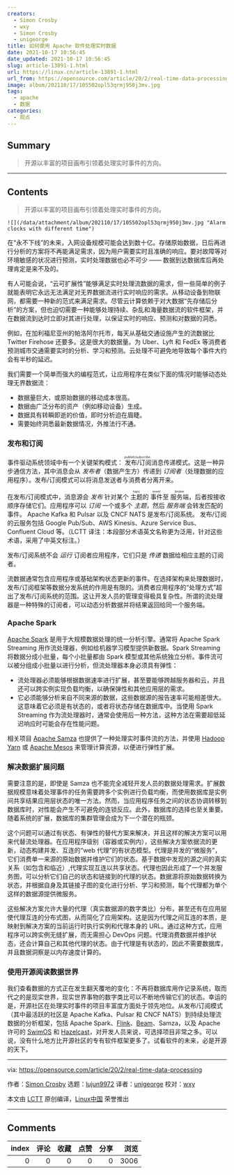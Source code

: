 ```yaml
---
creators:
  - Simon Crosby
  - wxy
  - Simon Crosby
  - unigeorge
title: 如何使用 Apache 软件处理实时数据
date: 2021-10-17 10:56:45
date_updated: 2021-10-17 10:56:45
slug: article-13891-1.html
url: https://linux.cn/article-13891-1.html
url_from: https://opensource.com/article/20/2/real-time-data-processing
image: album/202110/17/105502opl53qrmj950j3mv.jpg
tags:
  - apache
  - 数据
categories:
  - 观点
---
```


## Summary

> 开源以丰富的项目画布引领着处理实时事件的方向。

***

<!-- more -->

## Contents

> 
> 开源以丰富的项目画布引领着处理实时事件的方向。
> 
> 
> 

`![](/data/attachment/album/202110/17/105502opl53qrmj950j3mv.jpg "Alarm clocks with different time")`

在“永不下线”的未来，入网设备规模可能会达到数十亿。存储原始数据，日后再进行分析的方案将不再能满足需求，因为用户需要实时且准确的响应。要对故障等对环境敏感的状况进行预测，实时处理数据也必不可少 —— 数据到达数据库后再处理肯定是来不及的。

有人可能会说，“云可扩展性”能够满足实时处理流数据的需求，但一些简单的例子就能表明它永远无法满足对无界数据流进行实时响应的需求。从移动设备到物联网，都需要一种新的范式来满足需求。尽管云计算依赖于对大数据“先存储后分析”的方案，但也迫切需要一种能够处理持续、杂乱和海量数据流的软件框架，并在数据流到达时立即对其进行处理，以保证实时的响应、预测和对数据的洞悉。

例如，在加利福尼亚州的帕洛阿尔托市，每天从基础交通设施产生的流数据比 Twitter Firehose 还要多。这是很大的数据量。为 Uber、Lyft 和 FedEx 等消费者预测城市交通需要实时的分析、学习和预测。云处理不可避免地导致每个事件大约会有半秒的延迟。

我们需要一个简单而强大的编程范式，让应用程序在类似下面的情况时能够动态处理无界数据流：

* 数据量巨大，或原始数据的移动成本很高。
* 数据由广泛分布的资产（例如移动设备）生成。
* 数据具有转瞬即逝的价值，即时分析迫在眉睫。
* 需要始终洞悉最新数据情况，外推法行不通。

### 发布和订阅

事件驱动系统领域中有一个关键架构模式：<ruby> 发布/订阅 <rt>  publish/subscribe </rt></ruby> 消息传递模式。这是一种异步通信方法，其中消息会从 *发布者*（数据产生方）传递到 *订阅者*（处理数据的应用程序）。发布/订阅模式可以将消息发送者与消费者分离开来。

在发布/订阅模式中，消息源会 *发布* 针对某个 <ruby> 主题 <rt>  topic </rt></ruby> 的 <ruby> 事件 <rt>  event </rt></ruby> 至 <ruby> 服务端 <rt>  broker </rt></ruby>，后者按接收顺序存储它们。应用程序可以 *订阅* 一个或多个 *主题*，然后 *服务端* 会转发匹配的事件。 Apache Kafka 和 Pulsar 以及 CNCF NATS 是发布/订阅系统。 发布/订阅的云服务包括 Google Pub/Sub、AWS Kinesis、Azure Service Bus、Confluent Cloud 等。（LCTT 译注：本段部分术语英文名称更为泛用，针对这些术语，采用了中英文标注。）

发布/订阅系统不会 *运行* 订阅者应用程序，它们只是 *传递* 数据给相应主题的订阅者。

流数据通常包含应用程序或基础架构状态更新的事件。在选择架构来处理数据时，发布/订阅框架等数据分发系统的作用是有限的。消费者应用程序的“处理方式”超出了发布/订阅系统的范围。这让开发人员的管理变得极具复杂性。所谓的流处理器是一种特殊的订阅者，可以动态分析数据并将结果返回给同一个服务端。

### Apache Spark

[Apache Spark](https://spark.apache.org/) 是用于大规模数据处理的统一分析引擎。通常将 Apache Spark Streaming 用作流处理器，例如给机器学习模型提供新数据。Spark Streaming 将数据分成小批量，每个小批量都由 Spark 模型或其他系统独立分析。事件流可以被分组成小批量以进行分析，但流处理器本身必须具有弹性：

* 流处理器必须能够根据数据速率进行扩展，甚至要能够跨越服务器和云，并且还可以跨实例实现负载均衡，以确保弹性和其他应用层的需求。
* 它必须能够分析来自不同来源的数据，这些数据源的报告速率可能相差很大。这意味着它必须是有状态的，或者将状态存储在数据库中。当使用 Spark Streaming 作为流处理器时，通常会使用后一种方法，这种方法在需要超低延迟响应时可能会存在性能问题。

相关项目 [Apache Samza](https://samza.apache.org/) 也提供了一种处理实时事件流的方法，并使用 [Hadoop Yarn](https://hadoop.apache.org/) 或 [Apache Mesos](http://mesos.apache.org/) 来管理计算资源，以便进行弹性扩展。

### 解决数据扩展问题

需要注意的是，即使是 Samza 也不能完全减轻开发人员的数据处理需求。扩展数据规模意味着处理事件的任务需要跨多个实例进行负载均衡，而使用数据库是实例间共享结果应用层状态的唯一方法。然而，当应用程序任务之间的状态协调转移到数据库时，对性能会产生不可避免的连锁反应。此外，数据库的选择也至关重要。随着系统的扩展，数据库的集群管理会成为下一个潜在的瓶颈。

这个问题可以通过有状态、有弹性的替代方案来解决，并且这样的解决方案可以用来代替流处理器。在应用程序级别（容器或实例内），这些解决方案依据流的更新，动态构建并发、互连的“web 代理”的有状态模型。代理是并发的“微服务”，它们消费单一来源的原始数据并维护它们的状态。基于数据中发现的源之间的真实关系（如包含和临近）,代理实现互连以共享状态。代理也因此形成了一个并发服务图，可以分析它们自己的状态和链接到的代理的状态。数据源将原始数据转换为状态，并根据自身及其链接子图的变化进行分析、学习和预测，每个代理都为单个这样的数据源提供微服务。

这些解决方案允许大量的代理（真实数据源的数字类比）分布，甚至还有在应用层使代理互连的分布式图，从而简化了应用架构。这是因为代理之间互连的本质，是映射到解决方案的当前运行时执行实例和代理本身的 URL。通过这种方式，应用程序可以跨实例无缝扩展，而无需担心 DevOps 问题。代理消费数据并维护状态，还会计算自己和其他代理的状态。由于代理是有状态的，因此不需要数据库，并且数据洞察是以内存速度计算的。

### 使用开源阅读数据世界

我们查看数据的方式正在发生翻天覆地的变化：不再将数据库用作记录系统，取而代之的是现实世界，现实世界事物的数字类比可以不断地传输它们的状态。幸运的是，开源社区在处理实时事件的项目丰富度方面处于领先地位。从发布/订阅模式（其中最活跃的社区是 Apache Kafka、Pulsar 和 CNCF NATS）到持续处理流数据的分析框架，包括 Apache Spark、[Flink](https://flink.apache.org/)、[Beam](https://beam.apache.org)、Samza，以及 Apache 许可的 [SwimOS](https://github.com/swimos/swim) 和 [Hazelcast](https://hazelcast.com/)，对开发人员来说，可选择项目非常之多。可以说，没有什么地方比开源社区的专有软件框架更多了。试看软件的未来，必是开源的天下。

---

via: <https://opensource.com/article/20/2/real-time-data-processing>

作者：[Simon Crosby](https://opensource.com/users/simon-crosby) 选题：[lujun9972](https://github.com/lujun9972) 译者：[unigeorge](https://github.com/unigeorge) 校对：[wxy](https://github.com/wxy)

本文由 [LCTT](https://github.com/LCTT/TranslateProject) 原创编译，[Linux中国](https://linux.cn/) 荣誉推出

***

## Comments


|   index |   评论 |   收藏 |   点赞 |   分享 |   浏览 |
|--------:|-------:|-------:|-------:|-------:|-------:|
|       0 |      0 |      0 |      0 |      0 |   3006 |
